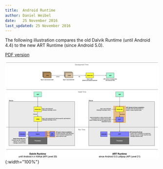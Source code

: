 ```yaml
---
title:  Android Runtime
author: Daniel Weibel
date:   25 November 2016
last_updated: 25 November 2016
---
```


The following illustration compares the old Dalvik Runtime (until Android 4.4) to the new ART Runtime (since Android 5.0).

[PDF version](assets/android-runtime.pdf)

![Android Runtime](assets/android-runtime.png){:width="100%"}
